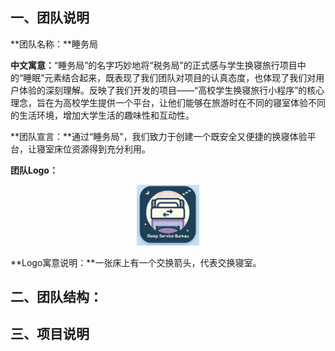 ## 一、团队说明

**团队名称：**睡务局

**中文寓意：**“睡务局”的名字巧妙地将“税务局”的正式感与学生换寝旅行项目中的“睡眠”元素结合起来，既表现了我们团队对项目的认真态度，也体现了我们对用户体验的深刻理解。反映了我们开发的项目——“高校学生换寝旅行小程序”的核心理念，旨在为高校学生提供一个平台，让他们能够在旅游时在不同的寝室体验不同的生活环境，增加大学生活的趣味性和互动性。

**团队宣言：**通过“睡务局”，我们致力于创建一个既安全又便捷的换寝体验平台，让寝室床位资源得到充分利用。

**团队Logo：**

<div align="center">
	<img src="assets/TeamLogo.png" alt="Editor" width="100">
</div>

**Logo寓意说明：**一张床上有一个交换箭头，代表交换寝室。

## 二、团队结构：



## 三、项目说明








